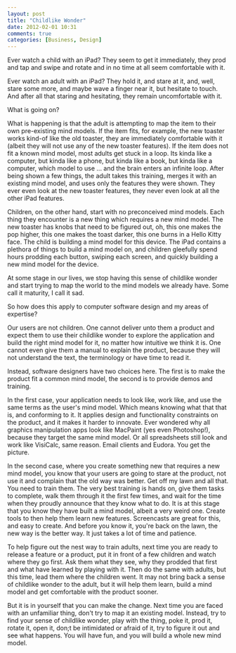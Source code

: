 ```yaml
---
layout: post
title: "Childlike Wonder"
date: 2012-02-01 10:31
comments: true
categories: [Business, Design]
---
```


Ever watch a child with an iPad? They seem to get it immediately, they prod and tap and swipe and rotate and in no time at all seem comfortable with it.

Ever watch an adult with an iPad? They hold it, and stare at it, and, well, stare some more, and maybe wave a finger near it, but hesitate to touch. And after all that staring and hesitating, they remain uncomfortable with it.

What is going on?

What is happening is that the adult is attempting to map the item to their own pre-existing mind models. If the item fits, for example, the new toaster works kind-of like the old toaster, they are immediately comfortable with it (albeit they will not use any of the new toaster features). If the item does not fit a known mind model, most adults get stuck in a loop. Its kinda like a computer, but kinda like a phone, but kinda like a book, but kinda like a computer, which model to use ... and the brain enters an infinite loop. After being shown a few things, the adult takes this training, merges it with an existing mind model, and uses only the features they were shown. They ever even look at the new toaster features, they never even look at all the other iPad features.

Children, on the other hand, start with no preconceived mind models. Each thing they encounter is a new thing which requires a new mind model. The new toaster has knobs that need to be figured out, oh, this one makes the pop higher, this one makes the toast darker, this one burns in a Hello Kitty face. The child is building a mind model for this device. The iPad contains a plethora of things to build a mind model on, and children gleefully spend hours prodding each button, swiping each screen, and quickly building a new mind model for the device.

At some stage in our lives, we stop having this sense of childlike wonder and start trying to map the world to the mind models we already have. Some call it maturity, I call it sad.

So how does this apply to computer software design and my areas of expertise?

Our users are not children. One cannot deliver unto them a product and expect them to use their childlike wonder to explore the application and build the right mind model for it, no matter how intuitive we think it is. One cannot even give them a manual to explain the product, because they will not understand the text, the terminology or have time to read it. 

Instead, software designers have two choices here. The first is to make the product fit a common mind model, the second is to provide demos and training.

In the first case, your application needs to look like, work like, and use the same terms as the user's mind model. Which means knowing what that that is, and conforming to it. It applies design and functionality constraints on the product, and it makes it harder to innovate. Ever wondered why all graphics manipulation apps look like MacPaint (yes even Photoshop!), because they target the same mind model. Or all spreadsheets still look and work like VisiCalc, same reason. Email clients and Eudora. You get the picture.

In the second case, where you create something new that requires a new mind model, you know that your users are going to stare at the product, not use it and complain that the old way was better. Get off my lawn and all that. You need to train them.  The very best training is hands on, give them tasks to complete, walk them through it the first few times, and wait for the time when they proudly announce that they know what to do. It is at this stage that you know they have built a mind model, albeit a very weird one.  Create tools to then help them learn new features.  Screencasts are great for this, and easy to create. And before you know it, you're back on the lawn, the new way is the better way. It just takes a lot of time and patience.

To help figure out the nest way to train adults, next time you are ready to release a feature or a product, put it in front of a few children and watch where they go first. Ask them what they see, why they prodded that first and what have learned by playing with it. Then do the same with adults, but this time, lead them where the children went. It may not bring back a sense of childlike wonder to the adult, but it will help them learn, build a mind model and get comfortable with the product sooner.

But it is in yourself that you can make the change. Next time you are faced with an unfamiliar thing, don't try to map it an existing model. Instead, try to find your sense of childlike wonder, play with the thing, poke it, prod it, rotate it, open it, don;t be intimidated or afraid of it, try to figure it out and see what happens. You will have fun, and you will build a whole new mind model.
